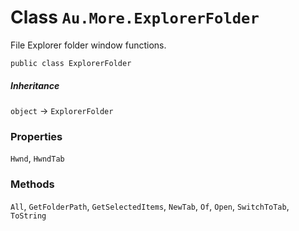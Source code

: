 # Class `Au.More.ExplorerFolder`

File Explorer folder window functions.

```
public class ExplorerFolder
```

##### Inheritance

`object` → `ExplorerFolder`

### Properties

`Hwnd`, `HwndTab`

### Methods

`All`, `GetFolderPath`, `GetSelectedItems`, `NewTab`, `Of`, `Open`, `SwitchToTab`, `ToString`